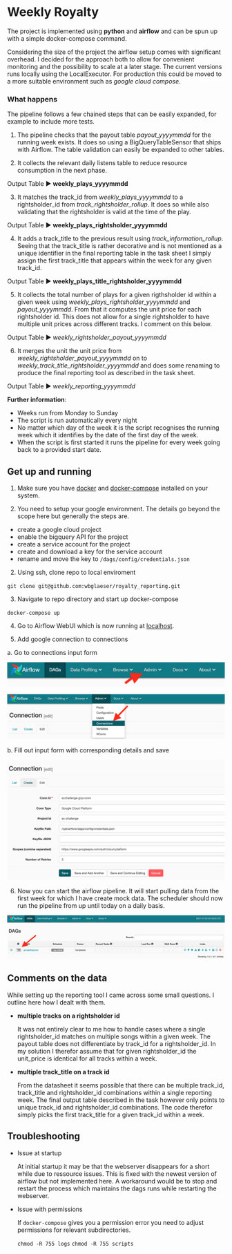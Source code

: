 # Weekly Royalty

The project is implemented using **python** and **airflow** and can be spun up with a simple docker-compose command.

Considering the size of the project the airflow setup comes with significant overhead. I decided for the approach both to allow for convenient monitoring and the possibility to scale at a later stage. The current versions runs locally using the LocalExecutor. For production this could be moved to a more suitable environment such as *google cloud compose*.

### What happens

The pipeline follows a few chained steps that can be easily expanded, for example to include more tests.

1. The pipeline checks that the payout table *payout_yyyymmdd* for the running week exists. It does so using a BigQueryTableSensor that ships with Airflow. The table validation can easily be expanded to other tables.

2. It collects the relevant daily listens table to reduce resource consumption in the next phase.

Output Table :arrow_forward:  **weekly_plays_yyyymmdd**

3. It matches the track_id from *weekly_plays_yyyymmdd* to a rightsholder_id from *track_rightsholder_rollup*. It does so while also validating that the rightsholder is valid at the time of the play.

Output Table :arrow_forward:  **weekly_plays_rightsholder_yyyymmdd**

4. It adds a track_title to the previous result using *track_information_rollup*. Seeing that the track_title is rather decorative and is not mentioned as a unique identifier in the final reporting table in the task sheet I simply assign the first track_title that appears within the week for any given track_id.

Output Table :arrow_forward:  **weekly_plays_title_rightsholder_yyyymmdd**

5. It collects the total number of plays for a given rigthsholder id within a given week using *weekly_plays_rightsholder_yyyymmdd* and *payout_yyyymmdd*. From that it computes the unit price for each rightsholder id. This does not allow for a single rightsholder to have multiple unit prices across different tracks. I comment on this below.

Output Table :arrow_forward:  *weekly_rightsholder_payout_yyyymmdd*

6. It merges the unit the unit price from *weekly_rightsholder_payout_yyyymmdd* on to *weekly_track_title_rightsholder_yyyymmdd* and does some renaming to produce the final reporting tool as described in the task sheet.

Output Table :arrow_forward:  *weekly_reporting_yyyymmdd*

**Further information**:

* Weeks run from Monday to Sunday
* The script is run automatically every night
* No matter which day of the week it is the script recognises the running week which it identifies by the date of the first day of the week.
* When the script is first started it runs the pipeline for every week going back to a provided start date.

## Get up and running

1. Make sure you have [docker](https://docs.docker.com/engine/install/) and [docker-compose](https://docs.docker.com/compose/install/) installed on your system.

2. You need to setup your google environment. The details go beyond the scope here but generally the steps are.

  * create a google cloud project
  * enable the bigquery API for the project
  * create a service account for the project
  * create and download a key for the service account
  * rename and move the key to `/dags/config/credentials.json`

2. Using ssh, clone repo to local enviroment

  `git clone git@github.com:wbglaeser/royalty_reporting.git`

3. Navigate to repo directory and start up docker-compose

  `docker-compose up`

4. Go to Airflow WebUI which is now running at [localhost](http://localhost:8080/admin/).

5. Add google connection to connections

  a. Go to connections input form

  ![Navigation Tag](docs/admin.png)

  ![Connection Tag](docs/connections.png)

  b. Fill out input form with corresponding details and save

  ![Details Tag](docs/details.png)

6. Now you can start the airflow pipeline. It will start pulling data from the first week for which I have create mock data. The scheduler should now run the pipeline from up until today on a daily basis.

![Start Dag](docs/start_dag.png)


## Comments on the data

While setting up the reporting tool I came across some small questions. I outline here how I dealt with them.

* **multiple tracks on a rightsholder id**

  It was not entirely clear to me how to handle cases where a single rightsholder_id matches on multiple songs within a given week. The payout table does not differentiate by track_id for a rightsholder_id. In my solution I therefor assume that for given rightsholder_id the unit_price is identical for all tracks within a week.

* **multiple track_title on a track id**

  From the datasheet it seems possible that there can be multiple track_id, track_title and rightsholder_id combinations within a single reporting week. The final output table described in the task however only points to unique track_id and rightsholder_id combinations. The code therefor simply picks the first track_title for a given track_id within a week.

## Troubleshooting

* Issue at startup

  At initial startup it may be that the webserver disappears for a short while due to ressource issues. This is fixed with the newest version of airflow but not implemented here. A workaround would be to stop and restart the process which maintains the dags runs while restarting the webserver.

* Issue with permissions

  If `docker-compose` gives you a permission error you need to adjust permissions for relevant subdirectories.

  `chmod -R 755 logs`
  `chmod -R 755 scripts`
